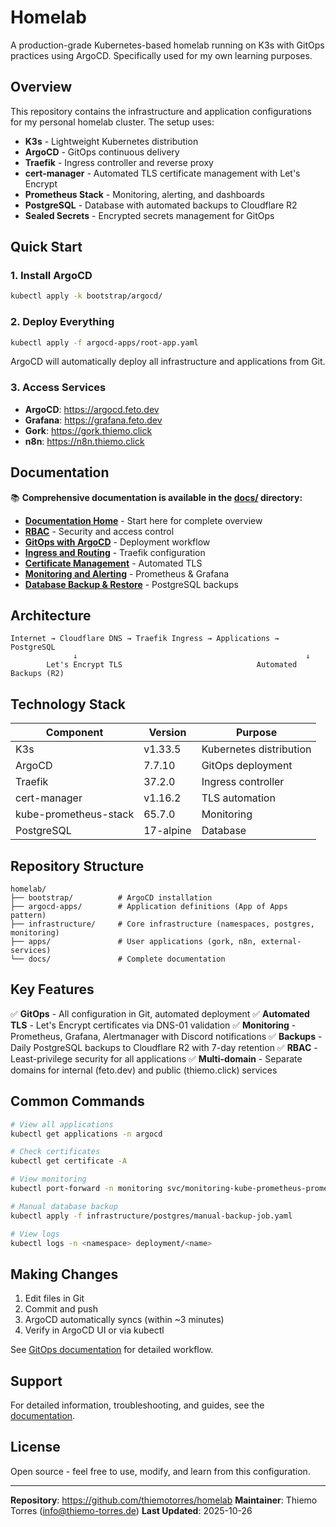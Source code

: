 # Homelab

A production-grade Kubernetes-based homelab running on K3s with GitOps practices using ArgoCD. Specifically used for my own learning purposes.

## Overview

This repository contains the infrastructure and application configurations for my personal homelab cluster. The setup uses:

- **K3s** - Lightweight Kubernetes distribution
- **ArgoCD** - GitOps continuous delivery
- **Traefik** - Ingress controller and reverse proxy
- **cert-manager** - Automated TLS certificate management with Let's Encrypt
- **Prometheus Stack** - Monitoring, alerting, and dashboards
- **PostgreSQL** - Database with automated backups to Cloudflare R2
- **Sealed Secrets** - Encrypted secrets management for GitOps

## Quick Start

### 1. Install ArgoCD

```bash
kubectl apply -k bootstrap/argocd/
```

### 2. Deploy Everything

```bash
kubectl apply -f argocd-apps/root-app.yaml
```

ArgoCD will automatically deploy all infrastructure and applications from Git.

### 3. Access Services

- **ArgoCD**: https://argocd.feto.dev
- **Grafana**: https://grafana.feto.dev
- **Gork**: https://gork.thiemo.click
- **n8n**: https://n8n.thiemo.click

## Documentation

📚 **Comprehensive documentation is available in the [docs/](docs/) directory:**

- **[Documentation Home](docs/README.md)** - Start here for complete overview
- **[RBAC](docs/RBAC.md)** - Security and access control
- **[GitOps with ArgoCD](docs/GITOPS-WITH-ARGOCD.md)** - Deployment workflow
- **[Ingress and Routing](docs/INGRESS-AND-ROUTING.md)** - Traefik configuration
- **[Certificate Management](docs/CERTIFICATE-MANAGEMENT.md)** - Automated TLS
- **[Monitoring and Alerting](docs/MONITORING-AND-ALERTING.md)** - Prometheus & Grafana
- **[Database Backup & Restore](docs/DATABASE-BACKUP-RESTORE.md)** - PostgreSQL backups

## Architecture

```
Internet → Cloudflare DNS → Traefik Ingress → Applications → PostgreSQL
              ↓                                                   ↓
        Let's Encrypt TLS                              Automated Backups (R2)
```

## Technology Stack

| Component | Version | Purpose |
|-----------|---------|---------|
| K3s | v1.33.5 | Kubernetes distribution |
| ArgoCD | 7.7.10 | GitOps deployment |
| Traefik | 37.2.0 | Ingress controller |
| cert-manager | v1.16.2 | TLS automation |
| kube-prometheus-stack | 65.7.0 | Monitoring |
| PostgreSQL | 17-alpine | Database |

## Repository Structure

```
homelab/
├── bootstrap/          # ArgoCD installation
├── argocd-apps/        # Application definitions (App of Apps pattern)
├── infrastructure/     # Core infrastructure (namespaces, postgres, monitoring)
├── apps/               # User applications (gork, n8n, external-services)
└── docs/               # Complete documentation
```

## Key Features

✅ **GitOps** - All configuration in Git, automated deployment
✅ **Automated TLS** - Let's Encrypt certificates via DNS-01 validation
✅ **Monitoring** - Prometheus, Grafana, Alertmanager with Discord notifications
✅ **Backups** - Daily PostgreSQL backups to Cloudflare R2 with 7-day retention
✅ **RBAC** - Least-privilege security for all applications
✅ **Multi-domain** - Separate domains for internal (feto.dev) and public (thiemo.click) services

## Common Commands

```bash
# View all applications
kubectl get applications -n argocd

# Check certificates
kubectl get certificate -A

# View monitoring
kubectl port-forward -n monitoring svc/monitoring-kube-prometheus-prometheus 9090:9090

# Manual database backup
kubectl apply -f infrastructure/postgres/manual-backup-job.yaml

# View logs
kubectl logs -n <namespace> deployment/<name>
```

## Making Changes

1. Edit files in Git
2. Commit and push
3. ArgoCD automatically syncs (within ~3 minutes)
4. Verify in ArgoCD UI or via kubectl

See [GitOps documentation](docs/GITOPS-WITH-ARGOCD.md) for detailed workflow.

## Support

For detailed information, troubleshooting, and guides, see the [documentation](docs/README.md).

## License

Open source - feel free to use, modify, and learn from this configuration.

---

**Repository**: https://github.com/thiemotorres/homelab
**Maintainer**: Thiemo Torres (info@thiemo-torres.de)
**Last Updated**: 2025-10-26
